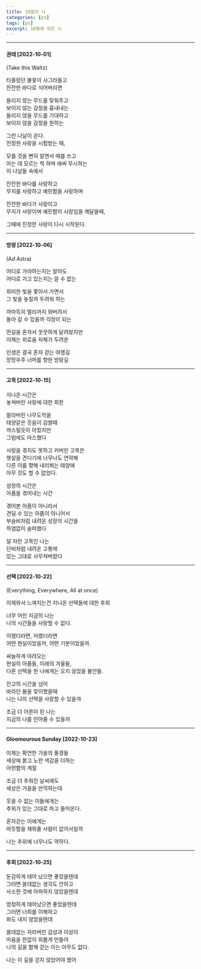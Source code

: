 ```yaml
---
title: 10월의 시
categories: [ps]
tags: [ps]
excerpt: 10월에 적은 시
---
```


***

#### 권태 [2022-10-01]
(Take this Waltz)  

타올랐던 불꽃이 사그라들고  
잔잔한 바다로 식어버리면  

들리지 않는 무드를 맞춰주고  
보이지 않는 감정을 흉내내는  
들리지 않을 무드를 기대하고  
보이지 않을 감정을 원하는  

그런 나날이 온다.  
진정한 사랑을 시험받는 때,  

모를 것을 뻔히 알면서 떼를 쓰고  
아는 데 모르는 척 하며 애써 무시하는  
이 나날들 속에서  

잔잔한 바다를 사랑하고  
무지를 사랑하고 예민함을 사랑하며  

잔잔한 바다가 사랑이고   
무지가 사랑이며 예민함이 사랑임을 깨달을때,  

그때에 진정한 사랑이 다시 시작된다.   


***

#### 방랑 [2022-10-06]
(Ad Astra)   

어디로 가야하는지는 알아도  
어디로 가고 있는지는 알 수 없는  

희미한 빛을 쫓아서 가면서  
그 빛을 놓칠까 두려워 하는  

까마득히 멀리까지 와버려서  
돌아 갈 수 있을까 걱정이 되는  

먼길을 혼자서 꿋꿋하게 달려왔지만  
이제는 외로움 자체가 두려운  

인생은 결국 혼자 걷는 여행길  
망망우주 너머를 향한 방랑길  

***

#### 고목 [2022-10-15]  
지나온 시간은  
놓쳐버린 사랑에 대한 회한  

말라버린 나무도막을  
태양같은 웃음이 감쌀때  
까스릴듯이 아팠지만  
그럼에도 따스했다  

사랑을 겪지도 못하고 커버린 고목은  
햇살을 견디기에 너무나도 연약해  
다른 이를 향해 내리쬐는 태양에  
아무 것도 할 수 없었다.  

성장의 시간은  
아픔을 겪어내는 시간  

겪어본 아픔이 아니라서  
견딜 수 있는 아픔이 아니어서  
부슬비처럼 내려온 성장의 시간을  
하염없이 슬퍼했다  

덜 자란 고목인 나는  
단비처럼 내려온 고통에  
있는 그대로 사무쳐버렸다  

***

#### 선택 [2022-10-22]  
(Everything, Everywhere, All at once)

이제와서 느껴지는건 지나온 선택들에 대한 후회  

너무 어린 지금의 나는  
나의 시간들을 사랑할 수 없다.  

이랬더라면, 저랬더라면  
어떤 현실이었을까, 어떤 기분이었을까.  

싸늘하게 아려오는   
현실의 아픔들, 미래의 겨울들,  
다른 선택을 한 나에게는 오지 않았을 불안들.  

인고의 시간을 넘어  
바라던 봄을 맞이했을때  
나는 나의 선택을 사랑할 수 있을까  

조금 더 어른이 된 나는  
지금의 나를 안아줄 수 있을까  

***

#### Gloomourous Sunday [2022-10-23]
이제는 확연한 가을의 풍경들  
세상에 붉고 노란 색감을 더하는   
아련함의 계절  

조금 더 추워진 날씨에도  
세상은 가을을 만끽하는데   

웃을 수 없는 이들에게는  
추위가 있는 그대로 파고 들어온다.  

혼자걷는 이에게는  
따듯함을 채워줄 사람이 없어서일까  

나는 추위에 너무나도 약하다.   

*** 

#### 후회 [2022-10-25]  
둔감하게 태어 났으면 좋았을텐데  
그러면 쓸데없는 생각도 안하고  
사소한 것에 아파하지 않았을텐데  

멍청하게 태어났으면 좋았을텐데  
그러면 너희를 이해하고  
화도 내지 않았을텐데  

쓸데없는 자라버린 감성과 이성이   
마음을 한없이 외롭게 만들어  
나의 길을 함께 걷는 이는 아무도 없다.  

나는 이 길을 걷지 않았어야 했어   
